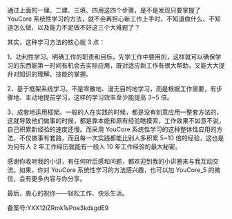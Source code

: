 通过上面的一理、二建、三填、四用这四个步骤，是不是发现只要掌握了 YouCore 系统性学习的方法，就不会再担心新工作上手时，不知道做什么、不知道怎么做、以及能力不足做不好这三个大难题了？

其实，这种学习方法的核心就 3 点：

1、功利性学习。明确工作的职责和目标，先学工作中要用的，这样就可以确保学习的东西能第一时间有机会去实际应用，既对适应新工作有很大帮助，又能大大提升对知识的理解、技能的掌握。

2、基于框架系统学习。不是零散地、漫无目的地学习，而是根据工作需要，有步骤地、主动地提前学习，这样的学习效率至少能提高 3\~5 倍。

3、成套地运用框架。一般的人在实践的时候，都是没有刻意应用一整套方法的，这就导致他们做事的时候，都是靠本能和原有经验瞎摸索，工作效果不如意不说，自己积累新经验的速度还慢。而采用 YouCore 系统性学习的这种整体性应用的方法，不仅做事有套路，而且每一次实践都能比别人多积累 5\~10 倍的经验，这也是为何有人 2 年工作经历就能有一般人 10 年工作经验的最大秘密。

感谢你收听我的小讲，有任何听后感和问题，都欢迎到我的小讲圈来与我互动交流。如果，你对 YouCore 系统性学习的方法感兴趣，也可以加 YouCore\_5 的微信，会有更多内容与你分享。

最后，衷心的祝你——轻松工作、快乐生活。

备案号:YXX12lZRmk1sPoe3kdsgdE9
